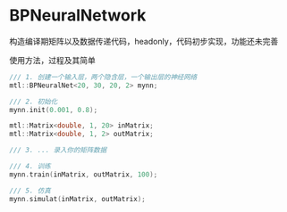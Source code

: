 # BPNeuralNetwork

构造编译期矩阵以及数据传递代码，headonly，代码初步实现，功能还未完善

使用方法，过程及其简单
```cpp
/// 1. 创建一个输入层，两个隐含层，一个输出层的神经网络
mtl::BPNeuralNet<20, 30, 20, 2> mynn;

/// 2. 初始化
mynn.init(0.001, 0.8);

mtl::Matrix<double, 1, 20> inMatrix;
mtl::Matrix<double, 1, 2> outMatrix;

/// 3. ... 录入你的矩阵数据

/// 4. 训练
mynn.train(inMatrix, outMatrix, 100);

/// 5. 仿真
mynn.simulat(inMatrix, outMatrix);
```
